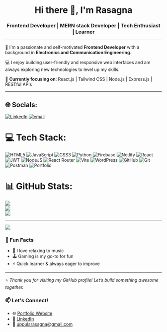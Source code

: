  <h1 align="center">Hi there 👋, I'm Rasagna</h1>
<h3 align="center">Frontend Developer | MERN stack Developer  | Tech Enthusiast | Learner</h3>

---

🌱 I'm a passionate and self-motivated **Frontend Developer** with a background in **Electronics and Communication Engineering**.

💻 I enjoy building user-friendly and responsive web interfaces and am always exploring new technologies to level up my skills.

🎯 **Currently focusing on**: React.js | Tailwind CSS | Node.js | Express.js | RESTful APIs

---


## 🌐 Socials:
[![LinkedIn](https://img.shields.io/badge/LinkedIn-%230077B5.svg?logo=linkedin&logoColor=white)](https://linkedin.com/in/https://www.linkedin.com/in/rasagna-uppula-401554251/) [![email](https://img.shields.io/badge/Email-D14836?logo=gmail&logoColor=white)](mailto:uppularasagna@gmail.com) 



# 💻 Tech Stack:
![HTML5](https://img.shields.io/badge/html5-%23E34F26.svg?style=for-the-badge&logo=html5&logoColor=white) ![JavaScript](https://img.shields.io/badge/javascript-%23323330.svg?style=for-the-badge&logo=javascript&logoColor=%23F7DF1E) ![CSS3](https://img.shields.io/badge/css3-%231572B6.svg?style=for-the-badge&logo=css3&logoColor=white) ![Python](https://img.shields.io/badge/python-3670A0?style=for-the-badge&logo=python&logoColor=ffdd54) ![Firebase](https://img.shields.io/badge/firebase-%23039BE5.svg?style=for-the-badge&logo=firebase) ![Netlify](https://img.shields.io/badge/netlify-%23000000.svg?style=for-the-badge&logo=netlify&logoColor=#00C7B7) ![React](https://img.shields.io/badge/react-%2320232a.svg?style=for-the-badge&logo=react&logoColor=%2361DAFB) ![JWT](https://img.shields.io/badge/JWT-black?style=for-the-badge&logo=JSON%20web%20tokens) ![NodeJS](https://img.shields.io/badge/node.js-6DA55F?style=for-the-badge&logo=node.js&logoColor=white) ![React Router](https://img.shields.io/badge/React_Router-CA4245?style=for-the-badge&logo=react-router&logoColor=white) ![Vite](https://img.shields.io/badge/vite-%23646CFF.svg?style=for-the-badge&logo=vite&logoColor=white) ![WordPress](https://img.shields.io/badge/WordPress-%23117AC9.svg?style=for-the-badge&logo=WordPress&logoColor=white) ![GitHub](https://img.shields.io/badge/github-%23121011.svg?style=for-the-badge&logo=github&logoColor=white) ![Git](https://img.shields.io/badge/git-%23F05033.svg?style=for-the-badge&logo=git&logoColor=white) ![Postman](https://img.shields.io/badge/Postman-FF6C37?style=for-the-badge&logo=postman&logoColor=white) ![Portfolio](https://img.shields.io/badge/Portfolio-%23000000.svg?style=for-the-badge&logo=firefox&logoColor=#FF7139)
# 📊 GitHub Stats:
![](https://github-readme-stats.vercel.app/api?username=rasagnauppula01&theme=dark&hide_border=false&include_all_commits=false&count_private=false)<br/>
![](https://nirzak-streak-stats.vercel.app/?user=rasagnauppula01&theme=dark&hide_border=false)<br/>
![](https://github-readme-stats.vercel.app/api/top-langs/?username=rasagnauppula01&theme=dark&hide_border=false&include_all_commits=false&count_private=false&layout=compact)

---
[![](https://visitcount.itsvg.in/api?id=rasagnauppula01&icon=0&color=0)](https://visitcount.itsvg.in)
<!-- Proudly created with GPRM ( https://gprm.itsvg.in ) -->
### 🌟 Fun Facts
- 🎵 I love relaxing to music  
- 🕹️ Gaming is my go-to for fun  
- ⚡ Quick learner & always eager to improve  

---
⭐️ *Thank you for visiting my GitHub profile! Let’s build something awesome together.*

### 📫 Let's Connect!
- 🌐 [Portfolio Website](https://rasagna-portfolio.vercel.app/)  
- 💼 [LinkedIn](https://www.linkedin.com/in/rasagna-uppula-401554251/)  
- 📧 uppularasagna@gmail.com   

